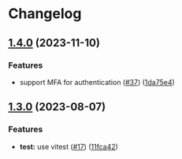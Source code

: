 # Changelog

## [1.4.0](https://github.com/ScribeLabsAI/ScribeAuthNode/compare/1.3.0...1.4.0) (2023-11-10)


### Features

* support MFA for authentication ([#37](https://github.com/ScribeLabsAI/ScribeAuthNode/issues/37)) ([1da75e4](https://github.com/ScribeLabsAI/ScribeAuthNode/commit/1da75e430889ea99da98704f36e0f67c71a8a1f0))

## [1.3.0](https://github.com/ScribeLabsAI/ScribeAuthNode/compare/1.2.1...1.3.0) (2023-08-07)


### Features

* **test:** use vitest ([#17](https://github.com/ScribeLabsAI/ScribeAuthNode/issues/17)) ([11fca42](https://github.com/ScribeLabsAI/ScribeAuthNode/commit/11fca42bbf7accec60e4aa6ce742d421ae589752))
